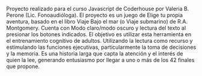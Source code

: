 Proyecto realizado para el curso Javascript de Coderhouse por Valeria B. Perone (Lic. Fonoaudióloga).
El proyecto es un juego de Elige tu propia aventura, basado en el libro Viaje Bajo el mar (o Viaje submarino) de R.A. Montgomery. Cuenta con Modo claro/modo oscuro y lectura del texto al presionar los botones indicados. 
El objetivo es utilizar esta herramienta en el entrenamiento cognitivo de adultos. Utilizando la lectura como recurso y estimulando las funciones ejecutivas, particularmente la toma de decisiones y la memoria.
Es una historia larga que capta la atención y el interés de quien la lee, generando entusiasmo por llegar a uno o más de los 42 finales que propone.
